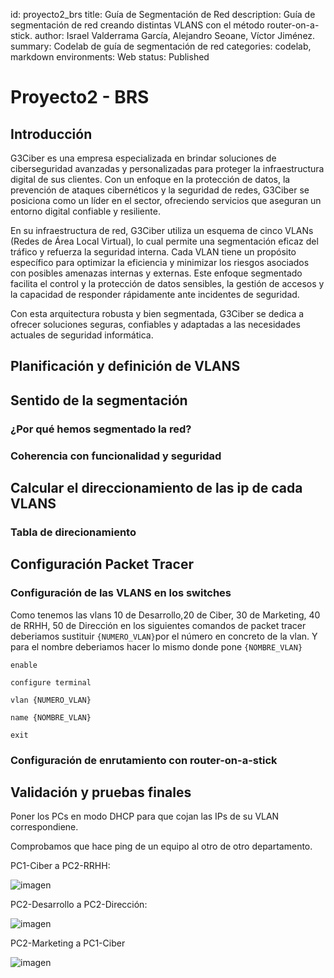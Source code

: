 id: proyecto2_brs
title: Guía de Segmentación de Red
description: Guía de segmentación de red creando distintas VLANS con el método router-on-a-stick.
author: Israel Valderrama García, Alejandro Seoane, Víctor Jiménez.
summary: Codelab de guía de segmentación de red
categories: codelab, markdown
environments: Web
status: Published

# Proyecto2 - BRS


## Introducción

G3Ciber es una empresa especializada en brindar soluciones de ciberseguridad avanzadas y personalizadas para proteger la infraestructura digital de sus clientes. Con un enfoque en la protección de datos, la prevención de ataques cibernéticos y la seguridad de redes, G3Ciber se posiciona como un líder en el sector, ofreciendo servicios que aseguran un entorno digital confiable y resiliente.

En su infraestructura de red, G3Ciber utiliza un esquema de cinco VLANs (Redes de Área Local Virtual), lo cual permite una segmentación eficaz del tráfico y refuerza la seguridad interna. Cada VLAN tiene un propósito específico para optimizar la eficiencia y minimizar los riesgos asociados con posibles amenazas internas y externas. Este enfoque segmentado facilita el control y la protección de datos sensibles, la gestión de accesos y la capacidad de responder rápidamente ante incidentes de seguridad.

Con esta arquitectura robusta y bien segmentada, G3Ciber se dedica a ofrecer soluciones seguras, confiables y adaptadas a las necesidades actuales de seguridad informática.

## Planificación y definición de VLANS




## Sentido de la segmentación
### ¿Por qué hemos segmentado la red?
### Coherencia con funcionalidad y seguridad

## Calcular el direccionamiento de las ip de cada VLANS
### Tabla de direcionamiento
## Configuración Packet Tracer
### Configuración de las VLANS en los switches

Como tenemos las vlans 10 de Desarrollo,20 de Ciber, 30 de Marketing, 40 de RRHH, 50 de Dirección en los siguientes comandos de packet tracer deberiamos sustituir `{NUMERO_VLAN}`por el número en concreto de la vlan. Y para el nombre deberiamos hacer lo mismo donde pone `{NOMBRE_VLAN}`

```cisco
enable

configure terminal

vlan {NUMERO_VLAN}

name {NOMBRE_VLAN}

exit
```


### Configuración de enrutamiento con router-on-a-stick



## Validación y pruebas finales

Poner los PCs en modo DHCP para que cojan las IPs de su VLAN correspondiene.

Comprobamos que hace ping de un equipo al otro de otro departamento.

PC1-Ciber a PC2-RRHH:

![imagen]()

PC2-Desarrollo a PC2-Dirección:

![imagen]()

PC2-Marketing a PC1-Ciber

![imagen]()